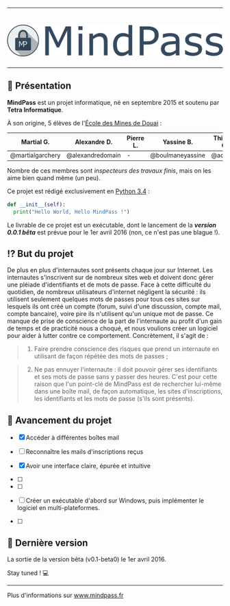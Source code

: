 ﻿---

# [![MindPass](https://raw.githubusercontent.com/MindPass/Code/master/Interface%5Fgraphique/PyQt/ressources/MindPass-logoHQ.png)](http://www.mindpass.fr/)

---


## :two_men_holding_hands: Présentation

**MindPass** est un projet informatique, né en septembre 2015 et soutenu par **Tetra Informatique**.

À son origine, 5 élèves de l'[École des Mines de Douai](http://www.mines-douai.fr/) :

Martial G. | Alexandre D. | Pierre L. | Yassine B. | Thibaut C.
------------ | ------------- | ------------- | ------------- | -------------
@martialgarchery | @alexandredomain | - | @boulmaneyassine | @aquathi

Nombre de ces membres sont *inspecteurs des travaux finis*, mais on les aime bien quand même (un peu).

Ce projet est rédigé exclusivement en [Python 3.4](https://docs.python.org/3.4/) : 

```python
def __init__(self):
  print("Hello World, Hello MindPass !")
```

Le livrable de ce projet est un exécutable, dont le lancement de la ***version 0.0.1 bêta*** est prévue pour le 1er avril 2016 (non, ce n'est pas une blague !).


## :interrobang: But du projet

De plus en plus d'internautes sont présents chaque jour sur Internet. Les internautes s'inscrivent sur de nombreux sites web et doivent donc gérer une pléiade d'identifiants et de mots de passe. Face à cette difficulté du quotidien, de nombreux utilisateurs d'internet négligent la sécurité : ils utilisent seulement quelques mots de passes pour tous ces sites sur lesquels ils ont créé un compte (forum, suivi d'une discussion, compte mail, compte bancaire), voire pire ils n'utilisent qu'un unique mot de passe. Ce manque de prise de conscience de la part de l'internaute au profit d'un gain de temps et de practicité nous a choqué, et nous voulions créer un logiciel pour aider à lutter contre ce comportement. Concrètement, il s'agit de :

> 1. Faire prendre conscience des risques que prend un internaute en utilisant de façon répétée des mots de passes ;

> 2. Ne pas ennuyer l'internaute : il doit pouvoir gérer ses identifiants et ses mots de passe sans y passer des heures. C'est pour cette raison que l'un point-clé de MindPass est de rechercher lui-même dans une boîte mail, de façon automatique, les sites d'inscriptions, les identifiants et les mots de passe (s'ils sont présents).


## :wrench: Avancement du projet

- [x] Accéder à différentes boîtes mail

- [ ] Reconnaître les mails d'inscriptions reçus

- [x] Avoir une interface claire, épurée et intuitive

- [ ]

- [ ]

- [ ] Créer un exécutable d'abord sur Windows, puis implémenter le logiciel en multi-plateformes.

- [ ]


## :floppy_disk: Dernière version

La sortie de la version bêta (v0.1-beta0) le 1er avril 2016.

Stay tuned ! :computer:


---

Plus d'informations sur www.mindpass.fr